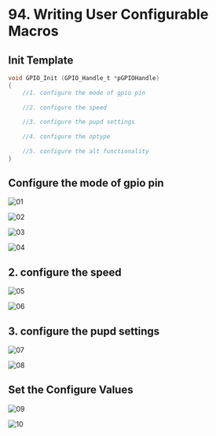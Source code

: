 # 94. Writing User Configurable Macros



## Init Template

```c
void GPIO_Init (GPIO_Handle_t *pGPIOHandle)
{
    //1. configure the mode of gpio pin
    
    //2. configure the speed
    
    //3. configure the pupd settings
    
    //4. configure the optype
    
    //5. configure the alt functionality
}
```

## Configure the mode of gpio pin

![01](https://github.com/knightsummon/Mastering-Microcontroller-and-Embedded-Driver-Development/blob/main/25.%20GPIO%20Driver%20API%20Implementation%20GPIO%20init%20and%20de-init/94.%20Writing%20User%20Configurable%20Macros.assets/01.jpg)

![02](https://github.com/knightsummon/Mastering-Microcontroller-and-Embedded-Driver-Development/blob/main/25.%20GPIO%20Driver%20API%20Implementation%20GPIO%20init%20and%20de-init/94.%20Writing%20User%20Configurable%20Macros.assets/02.jpg)

![03](https://github.com/knightsummon/Mastering-Microcontroller-and-Embedded-Driver-Development/blob/main/25.%20GPIO%20Driver%20API%20Implementation%20GPIO%20init%20and%20de-init/94.%20Writing%20User%20Configurable%20Macros.assets/03.jpg)

![04](https://github.com/knightsummon/Mastering-Microcontroller-and-Embedded-Driver-Development/blob/main/25.%20GPIO%20Driver%20API%20Implementation%20GPIO%20init%20and%20de-init/94.%20Writing%20User%20Configurable%20Macros.assets/04.jpg)

## 2. configure the speed

![05](https://github.com/knightsummon/Mastering-Microcontroller-and-Embedded-Driver-Development/blob/main/25.%20GPIO%20Driver%20API%20Implementation%20GPIO%20init%20and%20de-init/94.%20Writing%20User%20Configurable%20Macros.assets/05.jpg)

![06](https://github.com/knightsummon/Mastering-Microcontroller-and-Embedded-Driver-Development/blob/main/25.%20GPIO%20Driver%20API%20Implementation%20GPIO%20init%20and%20de-init/94.%20Writing%20User%20Configurable%20Macros.assets/06.jpg)

## 3. configure the pupd settings

![07](https://github.com/knightsummon/Mastering-Microcontroller-and-Embedded-Driver-Development/blob/main/25.%20GPIO%20Driver%20API%20Implementation%20GPIO%20init%20and%20de-init/94.%20Writing%20User%20Configurable%20Macros.assets/07.jpg)

![08](https://github.com/knightsummon/Mastering-Microcontroller-and-Embedded-Driver-Development/blob/main/25.%20GPIO%20Driver%20API%20Implementation%20GPIO%20init%20and%20de-init/94.%20Writing%20User%20Configurable%20Macros.assets/08.jpg)

## Set the Configure Values

![09](https://github.com/knightsummon/Mastering-Microcontroller-and-Embedded-Driver-Development/blob/main/25.%20GPIO%20Driver%20API%20Implementation%20GPIO%20init%20and%20de-init/94.%20Writing%20User%20Configurable%20Macros.assets/09.jpg)

![10](https://github.com/knightsummon/Mastering-Microcontroller-and-Embedded-Driver-Development/blob/main/25.%20GPIO%20Driver%20API%20Implementation%20GPIO%20init%20and%20de-init/94.%20Writing%20User%20Configurable%20Macros.assets/10.jpg)
